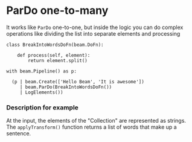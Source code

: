 # ParDo one-to-many

It works like `ParDo` one-to-one, but inside the logic you can do complex operations like dividing the list into separate elements and processing

```
class BreakIntoWordsDoFn(beam.DoFn):

    def process(self, element):
        return element.split()
        
with beam.Pipeline() as p:

  (p | beam.Create(['Hello Beam', 'It is awesome'])
     | beam.ParDo(BreakIntoWordsDoFn())
     | LogElements())
```

### Description for example 

At the input, the elements of the "Collection" are represented as strings. The `applyTransform()` function returns a list of words that make up a sentence.